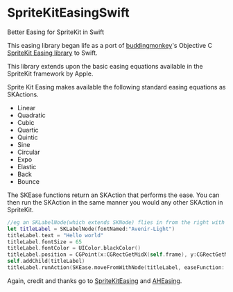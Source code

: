 SpriteKitEasingSwift
====================

Better Easing for SpriteKit in Swift

This easing library began life as a port of <a href="https://github.com/buddingmonkey">buddingmonkey</a>'s Objective C <a href="https://github.com/buddingmonkey/SpriteKit-Easing">SpriteKit Easing library</a> to Swift.

This library extends upon the basic easing equations available in the SpriteKit framework by Apple.

Sprite Kit Easing makes available the following standard easing equations as SKActions.
* Linear
* Quadratic
* Cubic
* Quartic
* Quintic
* Sine
* Circular
* Expo
* Elastic
* Back
* Bounce
 
The SKEase functions return an SKAction that performs the ease. You can then run the SKAction in the same manner you would any other SKAction in SpriteKit.

```Swift
//eg an SKLabelNode(which extends SKNode) flies in from the right with an elastic tween:
let titleLabel = SKLabelNode(fontNamed:"Avenir-Light")
titleLabel.text = "Hello world"
titleLabel.fontSize = 65
titleLabel.fontColor = UIColor.blackColor()
titleLabel.position = CGPoint(x:CGRectGetMidX(self.frame), y:CGRectGetMidY(self.frame))
self.addChild(titleLabel)
titleLabel.runAction(SKEase.moveFromWithNode(titleLabel, easeFunction: .CurveTypeElastic, easeType: .EaseTypeOut, time: 1.5, fromVector: CGVectorMake(frame.width+titleLabel.frame.width/2, titleLabel.position.y)))
```
Again, credit and thanks go to <a href="https://github.com/buddingmonkey/SpriteKit-Easing">SpriteKitEasing</a> and <a href="https://github.com/warrenm/AHEasing">AHEasing</a>.
